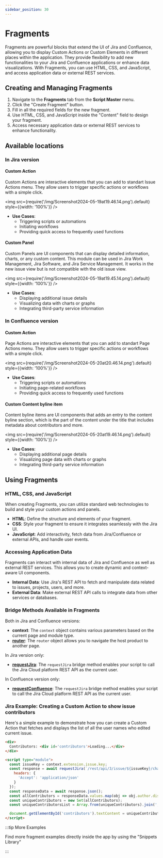 ```yaml
---
sidebar_position: 30
---
```


# Fragments

Fragments are powerful blocks that extend the UI of Jira and Confluence, allowing you to display Custom Actions or Custom Elements in different places within the application. They provide flexibility to add new functionalities to your Jira and Confluence applications or enhance data visualizations. With Fragments, you can use HTML, CSS, and JavaScript, and access application data or external REST services.


## Creating and Managing Fragments

1. Navigate to the **Fragments** tab from the **Script Master** menu.
2. Click the "Create Fragment" button.
3. Fill in all the required fields for the new fragment.
4. Use HTML, CSS, and JavaScript inside the "Content" field to design your fragment.
5. Access necessary application data or external REST services to enhance functionality.


## Available locations

### In Jira version

#### Custom Action

Custom Actions are interactive elements that you can add to standart Issue Actions menu. They allow users to trigger specific actions or workflows with a simple click.

<img src={require('/img/Screenshot2024-05-19at19.46.14.png').default} style={{width: '100%'}} />

- **Use Cases**: 
  - Triggering scripts or automations
  - Initiating workflows
  - Providing quick access to frequently used functions


#### Custom Panel

Custom Panels are UI components that can display detailed information, charts, or any custom content. This module can be used in Jira Work Management, Jira Software, and Jira Service Management. It works in the new issue view but is not compatible with the old issue view.

<img src={require('/img/Screenshot2024-05-19at19.45.14.png').default} style={{width: '100%'}} />

- **Use Cases**: 
  - Displaying additional issue details
  - Visualizing data with charts or graphs
  - Integrating third-party service information


### In Confluence version

#### Custom Action

Page Actions are interactive elements that you can add to standart Page Actions menu. They allow users to trigger specific actions or workflows with a simple click.

<img src={require('/img/Screenshot2024-05-20at20.46.14.png').default} style={{width: '100%'}} />

- **Use Cases**: 
  - Triggering scripts or automations
  - Initiating page-related workflows
  - Providing quick access to frequently used functions


#### Custom Content byline item

Content byline items are UI components that adds an entry to the content byline section, which is the part of the content under the title that includes metadata about contributors and more.

<img src={require('/img/Screenshot2024-05-20at19.46.14.png').default} style={{width: '100%'}} />

- **Use Cases**: 
  - Displaying additional page details
  - Visualizing page data with charts or graphs
  - Integrating third-party service information


## Using Fragments

### HTML, CSS, and JavaScript

When creating Fragments, you can utilize standard web technologies to build and style your custom actions and panels.

- **HTML**: Define the structure and elements of your fragment.
- **CSS**: Style your fragment to ensure it integrates seamlessly with the Jira UI.
- **JavaScript**: Add interactivity, fetch data from Jira/Confluence or external APIs, and handle user events.

### Accessing Application Data

Fragments can interact with internal data of Jira and Confluence as well as external REST services. This allows you to create dynamic and context-aware UI components.

- **Internal Data**: Use Jira's REST API to fetch and manipulate data related to issues, projects, users, and more.
- **External Data**: Make external REST API calls to integrate data from other services or databases.

### Bridge Methods Available in Fragments

Both in Jira and Confluence versions:
- **context**: The `context` object contains various parameters based on the current page and module type.
- [**router**](https://developer.atlassian.com/platform/forge/apis-reference/ui-api-bridge/router/): The `router` object allows you to navigate the host product to another page.

In Jira version only:
- [**requestJira**](https://developer.atlassian.com/platform/forge/apis-reference/ui-api-bridge/requestJira/): The `requestJira` bridge method enables your script to call the Jira Cloud platform REST API as the current user.

In Confluence version only:
- [**requestConfluence**](https://developer.atlassian.com/platform/forge/apis-reference/ui-api-bridge/requestConfluence/): The `requestJira` bridge method enables your script to call the Jira Cloud platform REST API as the current user.


### Jira Example: Creating a Custom Action to show issue contributors

Here's a simple example to demonstrate how you can create a Custom Action that fetches and displays the list of all the user names who edited current issue.

```html
<div>
  Contributors: <div id='contributors'>Loading...</div>
</div>

<script type="module">
  const issueKey = context.extension.issue.key;
  const response = await requestJira(`/rest/api/3/issue/${issueKey}/changelog`, {
    headers: {
      'Accept': 'application/json'
    }
  });
  const responseData = await response.json();
  const allContributors = responseData.values.map(obj => obj.author.displayName);
  const uniqueContributors = new Set(allContributors);
  const uniqueContributorsList = Array.from(uniqueContributors).join(', ');

  document.getElementById('contributors').textContent = uniqueContributorsList;
</script>
```

:::tip More Examples

Find more fragment examples directly inside the app by using the "Snippets Library"

:::
